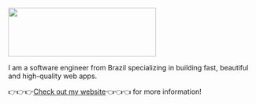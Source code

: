 <div>
	<br>
		<img src="https://raw.githubusercontent.com/matfantinel/matfantinel/master/hero.svg" width="300" height="100">
	<br>
</div>

<div>
	<p>
		I am a software engineer from Brazil specializing in building fast, beautiful and high-quality web apps.
	</p>
	<p>
		👉👉👉<a href="https://fantinel.dev" target="_blank">Check out my website</a>👈👈👈 for more information!
	</p>
</div>
